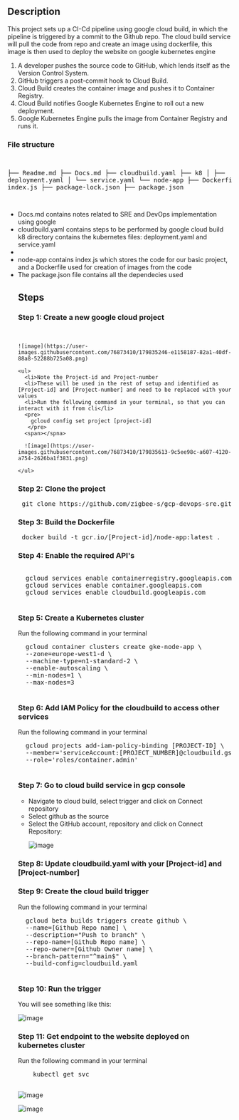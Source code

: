 <h2>Description</h2>
This project sets up a CI-Cd pipeline using google cloud build, in which the pipeline is triggered by a commit to the Github repo. The cloud build service will pull the code from repo and create an image using dockerfile, this image is then used to deploy the website on google kubernetes engine
<br>
<ol>
  <li>A developer pushes the source code to GitHub, which lends itself as the Version Control System.</li>
  <li>GitHub triggers a post-commit hook to Cloud Build.</li>
  <li>Cloud Build creates the container image and pushes it to Container Registry.</li>
  <li>Cloud Build notifies Google Kubernetes Engine to roll out a new deployment.</li>
  <li>Google Kubernetes Engine pulls the image from Container Registry and runs it.</li>
</ol>
<h3>File structure</h3>
<pre>

├── Readme.md
├── Docs.md
├── cloudbuild.yaml
├── k8
│   ├── deployment.yaml
│   └── service.yaml
└── node-app
    ├── Dockerfile
    ├── index.js
    ├── package-lock.json
    ├── package.json
    
</pre>
<ul>
  <li>Docs.md contains notes related to SRE and DevOps implementation using google</li>
  <li>cloudbuild.yaml contains steps to be performed by google cloud build</li
  <li>k8 directory contains the kubernetes files: deployment.yaml and service.yaml<li>
  <li>node-app contains index.js which stores the code for our basic project, and a Dockerfile used for creation of images from the code</li>
  <li>The package.json file contains all the dependecies used</li>
  
  <h2>Steps</h2>
  <h3>Step 1: Create a new google cloud project</h3>
    <br>
    <span></spna>
   
    ![image](https://user-images.githubusercontent.com/76873410/179835246-e1158187-82a1-40df-88a8-52288b725a08.png)

    <ul>
      <li>Note the Project-id and Project-number 
      <li>These will be used in the rest of setup and identified as [Project-id] and [Project-number] and need to be replaced with your values
      <li>Run the following command in your terminal, so that you can interact with it from cli</li>
      <pre> 
        gcloud config set project [project-id] 
       </pre>
      <span></spna>
      
      ![image](https://user-images.githubusercontent.com/76873410/179835613-9c5ee98c-a607-4120-a754-2626ba1f3831.png)
    
    </ul>
        
  <h3>Step 2: Clone the project</h3>
  <pre> git clone https://github.com/zigbee-s/gcp-devops-sre.git </pre>
  
  <h3>Step 3: Build the Dockerfile</h3>
  <pre> docker build -t gcr.io/[Project-id]/node-app:latest . </pre>
  
  <h3>Step 4: Enable the required API's</h3>
  <pre> 
  gcloud services enable containerregistry.googleapis.com       [to enable Google’s Container Registry API]
  gcloud services enable container.googleapis.com               [to enable Google’s Kubernetes Engine API]
  gcloud services enable cloudbuild.googleapis.com              [to enable the Cloud Build API]
  </pre>
  
  <h3>Step 5: Create a Kubernetes cluster</h3>
  <span>Run the following command in your terminal </span>
  <pre>
  gcloud container clusters create gke-node-app \
  --zone=europe-west1-d \
  --machine-type=n1-standard-2 \
  --enable-autoscaling \
  --min-nodes=1 \
  --max-nodes=3
  </pre>
  
  <h3>Step 6: Add IAM Policy for the cloudbuild to access other services</h3>
  <span>Run the following command in your terminal </span>
  <pre>
  gcloud projects add-iam-policy-binding [PROJECT-ID] \
  --member='serviceAccount:[PROJECT_NUMBER]@cloudbuild.gserviceaccount.com' \
  --role='roles/container.admin'
  </pre>
  
  <h3>Step 7: Go to cloud build service in gcp console</h3>
  <ul>
    <li>Navigate to cloud build, select trigger and click on Connect repository</li> 
    <li>Select github as the source</li>
    <li>Select the GitHub account, repository and click on Connect Repository:</li>
    <span></span>
 
 ![image](https://user-images.githubusercontent.com/76873410/179836837-9a77bb5c-291f-4160-9bdc-ceff4b960972.png)
 
  </ul>
  
  <h3>Step 8: Update cloudbuild.yaml with your [Project-id] and [Project-number]</h3>
  
  <h3>Step 9: Create the cloud build trigger</h3>
  <span>Run the following command in your terminal </span>
  <pre>
  gcloud beta builds triggers create github \
  --name=[Github Repo name] \
  --description="Push to branch" \
  --repo-name=[Github Repo name] \
  --repo-owner=[Github Owner name] \
  --branch-pattern="^main$" \
  --build-config=cloudbuild.yaml
  </pre>
  
  <h3>Step 10: Run the trigger</h3>
  <span> You will see something like this: </span>
  
  ![image](https://user-images.githubusercontent.com/76873410/179837552-eb2448d7-442d-4130-b70d-3b5060f3e972.png)

  <h3>Step 11: Get endpoint to the website deployed on kubernetes cluster</h3>
  <span>Run the following command in your terminal </span>
  <pre>
    kubectl get svc
  </pre>
 
  ![image](https://user-images.githubusercontent.com/76873410/179837790-9a7e1d1f-25ac-47d9-8196-446507caf9b2.png)

  ![image](https://user-images.githubusercontent.com/76873410/179837819-fd3e035f-e06d-4480-90cf-3d107f988ebd.png)

  

  
  
